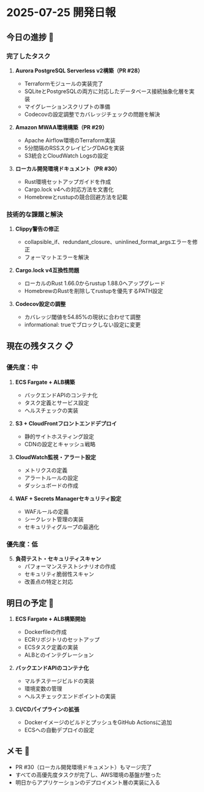 # 2025-07-25 開発日報

## 今日の進捗 🚀

### 完了したタスク
1. **Aurora PostgreSQL Serverless v2構築（PR #28）**
   - Terraformモジュールの実装完了
   - SQLiteとPostgreSQLの両方に対応したデータベース接続抽象化層を実装
   - マイグレーションスクリプトの準備
   - Codecovの設定調整でカバレッジチェックの問題を解決

2. **Amazon MWAA環境構築（PR #29）**
   - Apache Airflow環境のTerraform実装
   - 5分間隔のRSSスクレイピングDAGを実装
   - S3統合とCloudWatch Logsの設定

3. **ローカル開発環境ドキュメント（PR #30）**
   - Rust環境セットアップガイドを作成
   - Cargo.lock v4への対応方法を文書化
   - Homebrewとrustupの競合回避方法を記載

### 技術的な課題と解決
1. **Clippy警告の修正**
   - collapsible_if、redundant_closure、uninlined_format_argsエラーを修正
   - フォーマットエラーを解決

2. **Cargo.lock v4互換性問題**
   - ローカルのRust 1.66.0からrustup 1.88.0へアップグレード
   - HomebrewのRustを削除してrustupを優先するPATH設定

3. **Codecov設定の調整**
   - カバレッジ閾値を54.85%の現状に合わせて調整
   - informational: trueでブロックしない設定に変更

## 現在の残タスク 📋

### 優先度：中
1. **ECS Fargate + ALB構築**
   - バックエンドAPIのコンテナ化
   - タスク定義とサービス設定
   - ヘルスチェックの実装

2. **S3 + CloudFrontフロントエンドデプロイ**
   - 静的サイトホスティング設定
   - CDNの設定とキャッシュ戦略

3. **CloudWatch監視・アラート設定**
   - メトリクスの定義
   - アラートルールの設定
   - ダッシュボードの作成

4. **WAF + Secrets Managerセキュリティ設定**
   - WAFルールの定義
   - シークレット管理の実装
   - セキュリティグループの最適化

### 優先度：低
5. **負荷テスト・セキュリティスキャン**
   - パフォーマンステストシナリオの作成
   - セキュリティ脆弱性スキャン
   - 改善点の特定と対応

## 明日の予定 🌅

1. **ECS Fargate + ALB構築開始**
   - Dockerfileの作成
   - ECRリポジトリのセットアップ
   - ECSタスク定義の実装
   - ALBとのインテグレーション

2. **バックエンドAPIのコンテナ化**
   - マルチステージビルドの実装
   - 環境変数の管理
   - ヘルスチェックエンドポイントの実装

3. **CI/CDパイプラインの拡張**
   - DockerイメージのビルドとプッシュをGitHub Actionsに追加
   - ECSへの自動デプロイの設定

## メモ 📝
- PR #30（ローカル開発環境ドキュメント）もマージ完了
- すべての高優先度タスクが完了し、AWS環境の基盤が整った
- 明日からアプリケーションのデプロイメント層の実装に入る